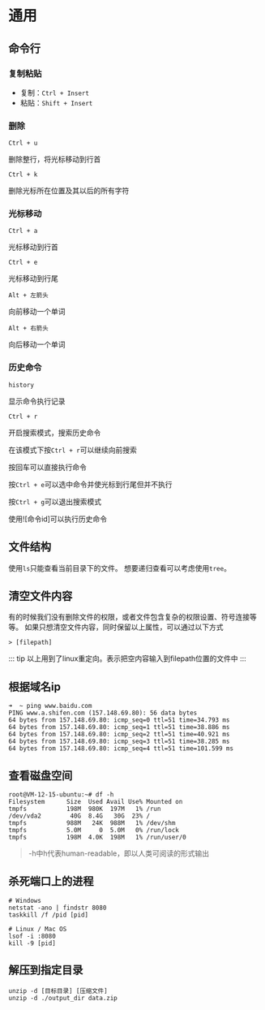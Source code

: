 # 通用

## 命令行

### 复制粘贴

- 复制：`Ctrl + Insert`
- 粘贴：`Shift + Insert`

### 删除

`Ctrl + u`

删除整行，将光标移动到行首

`Ctrl + k`

删除光标所在位置及其以后的所有字符

### 光标移动

`Ctrl + a`

光标移动到行首

`Ctrl + e`

光标移动到行尾

`Alt + 左箭头`

向前移动一个单词

`Alt + 右箭头`

向后移动一个单词

### 历史命令

`history`

显示命令执行记录

`Ctrl + r`

开启搜索模式，搜索历史命令

在该模式下按`Ctrl + r`可以继续向前搜索

按回车可以直接执行命令

按`Ctrl + e`可以选中命令并使光标到行尾但并不执行

按`Ctrl + g`可以退出搜索模式

使用![命令id]可以执行历史命令

## 文件结构

使用`ls`只能查看当前目录下的文件。
想要递归查看可以考虑使用`tree`。

## 清空文件内容

有的时候我们没有删除文件的权限，或者文件包含复杂的权限设置、符号连接等等。
如果只想清空文件内容，同时保留以上属性，可以通过以下方式

`> [filepath]`

::: tip
以上用到了linux重定向。表示把空内容输入到filepath位置的文件中
:::

## 根据域名ip

```shell
➜  ~ ping www.baidu.com
PING www.a.shifen.com (157.148.69.80): 56 data bytes
64 bytes from 157.148.69.80: icmp_seq=0 ttl=51 time=34.793 ms
64 bytes from 157.148.69.80: icmp_seq=1 ttl=51 time=38.886 ms
64 bytes from 157.148.69.80: icmp_seq=2 ttl=51 time=40.921 ms
64 bytes from 157.148.69.80: icmp_seq=3 ttl=51 time=38.285 ms
64 bytes from 157.148.69.80: icmp_seq=4 ttl=51 time=101.599 ms
```

## 查看磁盘空间

```shell
root@VM-12-15-ubuntu:~# df -h
Filesystem      Size  Used Avail Use% Mounted on
tmpfs           198M  980K  197M   1% /run
/dev/vda2        40G  8.4G   30G  23% /
tmpfs           988M   24K  988M   1% /dev/shm
tmpfs           5.0M     0  5.0M   0% /run/lock
tmpfs           198M  4.0K  198M   1% /run/user/0
```

> -h中h代表human-readable，即以人类可阅读的形式输出

## 杀死端口上的进程

```shell
# Windows
netstat -ano | findstr 8080
taskkill /f /pid [pid]

# Linux / Mac OS
lsof -i :8080
kill -9 [pid]
```

## 解压到指定目录

```shell
unzip -d [目标目录] [压缩文件]
unzip -d ./output_dir data.zip
```